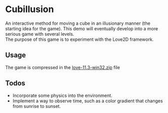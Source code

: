 # Cubillusion  

An interactive method for moving a cube in an illusionary manner (the starting idea for the game). This demo will eventually develop into a more serious game with several levels.  
The purpose of this game is to experiment with the Love2D framework.

## Usage

The game is compressed in the [love-11.3-win32.zip](love-11.3-win32.zip) file

## Todos
- Incorporate some physics into the environment.
- Implement a way to observe time, such as a color gradient that changes from sunrise to sunset.
